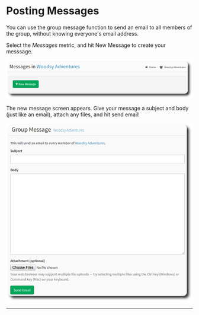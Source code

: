 # Posting Messages

You can use the group message function to send an email to all members of the group, without knowing everyone's email address.

Select the *Messages* metric, and hit New Message to create your messsage.

![New Message](../img/groups/messages-1.png)

The new message screen appears. Give your message a subject and body (just like an email), attach any files, and hit send email!

![Blank Message](../img/groups/messages-2.png)

---

